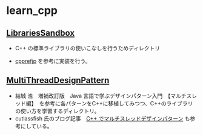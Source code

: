 # learn_cpp

## [LibrariesSandbox](/LibrariesSandbox)

 - C++ の標準ライブラリの使いこなしを行うためディレクトリ

 - [cpprefjp](https://cpprefjp.github.io/) を参考に実装を行う。

## [MultiThreadDesignPattern](/MultiThreadDesignPattern)

- 結城 浩　増補改訂版　Java 言語で学ぶデザインパターン入門　【マルチスレッド編】　を参考に各パターンをC++に移植してみつつ、C++のライブラリの使い方を学習するディレクトリ。
- cutlassfish 氏のブログ記事　[C++ でマルチスレッドデザインパターン](https://cutlassfish.wordpress.com/2016/09/10/c-%E3%81%A7%E3%83%9E%E3%83%AB%E3%83%81%E3%82%B9%E3%83%AC%E3%83%83%E3%83%89%E3%83%87%E3%82%B6%E3%82%A4%E3%83%B3%E3%83%91%E3%82%BF%E3%83%BC%E3%83%B3/) も参考にしている。
